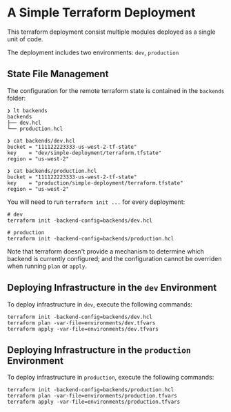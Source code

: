 A Simple Terraform Deployment
=============================

This terraform deployment consist multiple modules deployed as a single unit of code.

The deployment includes two environments: `dev`, `production`

## State File Management

The configuration for the remote terraform state is contained in the `backends` folder:
```
❯ lt backends
backends
├── dev.hcl
└── production.hcl

❯ cat backends/dev.hcl
bucket = "111122223333-us-west-2-tf-state"
key    = "dev/simple-deployment/terraform.tfstate"
region = "us-west-2"

❯ cat backends/production.hcl
bucket = "111122223333-us-west-2-tf-state"
key    = "production/simple-deployment/terraform.tfstate"
region = "us-west-2"
```

You will need to run `terraform init ...` for every deployment:
```
# dev
terraform init -backend-config=backends/dev.hcl

# production
terraform init -backend-config=backends/production.hcl
```

Note that terraform doesn't provide a mechanism to determine which backend is currently configured; and the configuration cannot be overriden when running `plan` or `apply`.

## Deploying Infrastructure in the `dev` Environment

To deploy infrastructure in `dev`, execute the following commands:

```
terraform init -backend-config=backends/dev.hcl
terraform plan -var-file=environments/dev.tfvars
terraform apply -var-file=environments/dev.tfvars
```

## Deploying Infrastructure in the `production` Environment

To deploy infrastructure in `production`, execute the following commands:

```
terraform init -backend-config=backends/production.hcl
terraform plan -var-file=environments/production.tfvars
terraform apply -var-file=environments/production.tfvars
```

